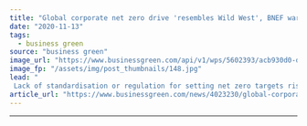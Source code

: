 ```yaml
---
title: "Global corporate net zero drive 'resembles Wild West', BNEF warns"
date: "2020-11-13"
tags: 
  - business green
source: "business green"
image_url: "https://www.businessgreen.com/api/v1/wps/5602393/acb930d0-d776-400b-9b46-54798522adca/6/amazon-climate-pledge-arena-2-185x114.jpg"
image_fp: "/assets/img/post_thumbnails/148.jpg"
lead: "
 Lack of standardisation or regulation for setting net zero targets risks undermining credibility and legitimacy of corporate climate action, influential analyst firm warns ..."
article_url: "https://www.businessgreen.com/news/4023230/global-corporate-net-zero-drive-resembles-wild-west-bnef-warns"
---
```


---
